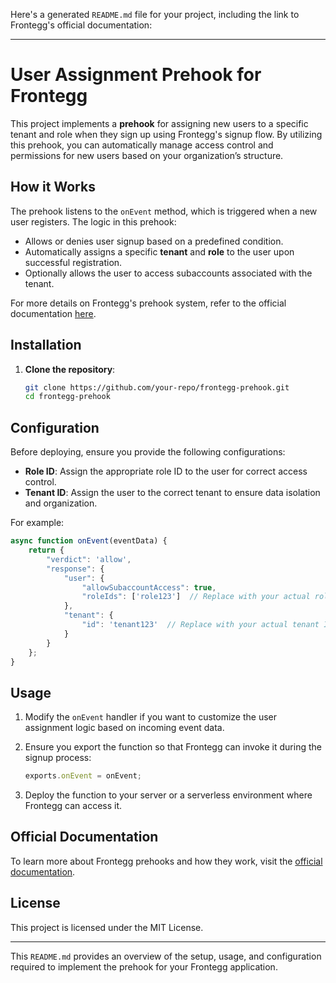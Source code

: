 Here's a generated `README.md` file for your project, including the link to Frontegg's official documentation:

---

# User Assignment Prehook for Frontegg

This project implements a **prehook** for assigning new users to a specific tenant and role when they sign up using Frontegg's signup flow. By utilizing this prehook, you can automatically manage access control and permissions for new users based on your organization’s structure.

## How it Works

The prehook listens to the `onEvent` method, which is triggered when a new user registers. The logic in this prehook:

- Allows or denies user signup based on a predefined condition.
- Automatically assigns a specific **tenant** and **role** to the user upon successful registration.
- Optionally allows the user to access subaccounts associated with the tenant.

For more details on Frontegg's prehook system, refer to the official documentation [here](https://docs.frontegg.com/docs/prehooks).

## Installation

1. **Clone the repository**:

    ```bash
    git clone https://github.com/your-repo/frontegg-prehook.git
    cd frontegg-prehook
    ```

## Configuration

Before deploying, ensure you provide the following configurations:

- **Role ID**: Assign the appropriate role ID to the user for correct access control.
- **Tenant ID**: Assign the user to the correct tenant to ensure data isolation and organization.

For example:

```javascript
async function onEvent(eventData) {
    return {
        "verdict": 'allow',
        "response": {
            "user": {
                "allowSubaccountAccess": true,
                "roleIds": ['role123']  // Replace with your actual role ID
            },
            "tenant": {
                "id": 'tenant123'  // Replace with your actual tenant ID
            }
        }
    };
}
```

## Usage

1. Modify the `onEvent` handler if you want to customize the user assignment logic based on incoming event data.
2. Ensure you export the function so that Frontegg can invoke it during the signup process:

    ```javascript
    exports.onEvent = onEvent;
    ```

3. Deploy the function to your server or a serverless environment where Frontegg can access it.

## Official Documentation

To learn more about Frontegg prehooks and how they work, visit the [official documentation](https://docs.frontegg.com/docs/prehooks).

## License

This project is licensed under the MIT License. 

---

This `README.md` provides an overview of the setup, usage, and configuration required to implement the prehook for your Frontegg application.